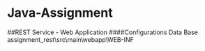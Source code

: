 # Java-Assignment

##REST Service - Web Application
####Configurations
Data Base
assignment_rest\src\main\webapp\WEB-INF


